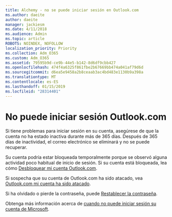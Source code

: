 ```yaml
---
title: Alchemy - no se puede iniciar sesión en Outlook.com
ms.author: daeite
author: daeite
manager: jackiesm
ms.date: 4/11/2018
ms.audience: Admin
ms.topic: article
ROBOTS: NOINDEX, NOFOLLOW
localization_priority: Priority
ms.collection: Adm_O365
ms.custom: Adm_O365
ms.assetid: 79595b9d-ce9b-44e5-b142-8d6df9cbb427
ms.openlocfilehash: 474f4a6325f861fbe2b67669bb474a041af79d6d
ms.sourcegitcommit: d6ea5e9458a2b8ceaab3ac4bd483e1130b9a398a
ms.translationtype: MT
ms.contentlocale: es-ES
ms.lasthandoff: 01/15/2019
ms.locfileid: "28314401"
---
```

# <a name="cant-sign-in-to-outlookcom"></a>No puede iniciar sesión Outlook.com

Si tiene problemas para iniciar sesión en su cuenta, asegúrese de que la cuenta no ha estado inactiva durante más de 365 días. Después de 365 días de inactividad, el correo electrónico se eliminará y no se puede recuperar.
  
Su cuenta podría estar bloqueada temporalmente porque se observó alguna actividad poco habitual de inicio de sesión. Si su cuenta está bloqueada, lea cómo [Desbloquear mi cuenta Outlook.com](https://support.office.com/article/f4ad2701-d166-4d8b-8a6a-9af2a1f8a4c4.aspx). 
  
Si sospecha que su cuenta de Outlook.com ha sido atacado, vea [Outlook.com mi cuenta ha sido atacado](https://support.office.com/article/35993ac5-ac2f-494e-aacb-5232dda453d8.aspx).
  
Si ha olvidado o pierde la contraseña, puede [Restablecer la contraseña](https://go.microsoft.com/fwlink/p/?LinkID=242804).
  
Obtenga más información acerca de [cuando no puede iniciar sesión su cuenta de Microsoft](https://go.microsoft.com/fwlink/p/?linkid=837479).
  

